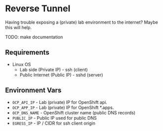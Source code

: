 # Reverse Tunnel

Having trouble exposing a (private) lab environment to the internet? Maybe this will help.

TODO: make documentation

## Requirements

- Linux OS
  - Lab side (Private IP) - ssh (client)
  - Public Internet (Public IP) - sshd (server)

## Environment Vars

- `OCP_API_IP`    - Lab (private) IP for OpenShift api.<cluster name >
- `OCP_APP_IP`    - Lab (private) IP for OpenShift *.apps.<cluster name >
- `OCP_DNS_NAME`  - OpenShift cluster name (public DNS records)
- `PUBLIC_IP`     - Public IP used for public DNS
- `EGRESS_IP`     - IP / CIDR for ssh client origin
